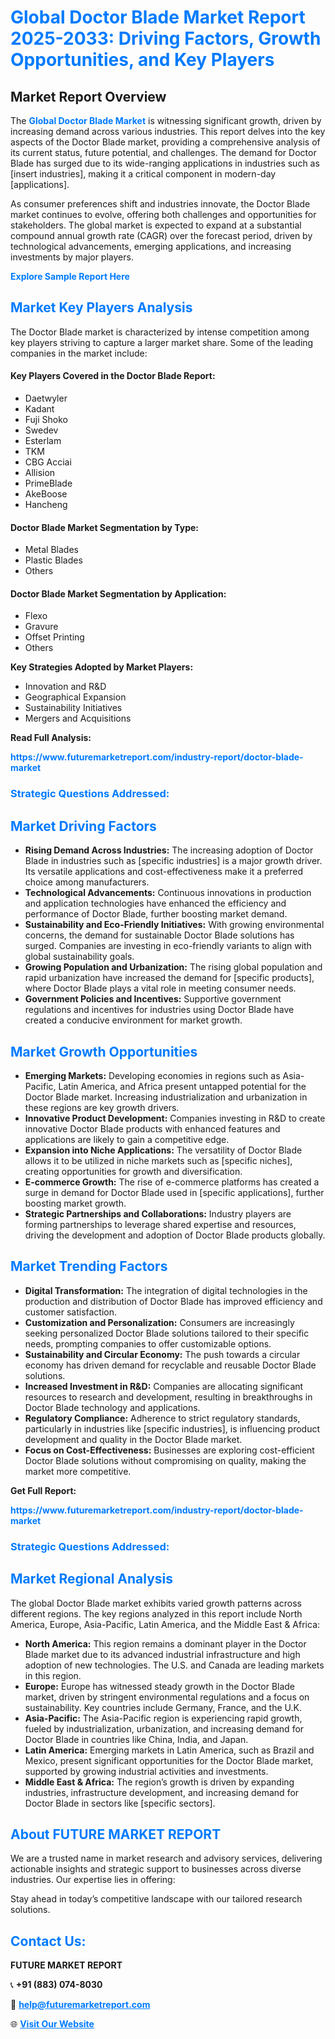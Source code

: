 <h1 style="color: #007BFF;">Global Doctor Blade Market Report 2025-2033: Driving Factors, Growth Opportunities, and Key Players</h1>

<section id="overview">
<h2>Market Report Overview</h2>
<p>The <a href="https://www.futuremarketreport.com/industry-report/doctor-blade-market" style="color: #007BFF; text-decoration: none;"><strong>Global Doctor Blade Market</strong></a> is witnessing significant growth, driven by increasing demand across various industries. This report delves into the key aspects of the Doctor Blade market, providing a comprehensive analysis of its current status, future potential, and challenges. The demand for Doctor Blade has surged due to its wide-ranging applications in industries such as [insert industries], making it a critical component in modern-day [applications].</p>
<p>As consumer preferences shift and industries innovate, the Doctor Blade market continues to evolve, offering both challenges and opportunities for stakeholders. The global market is expected to expand at a substantial compound annual growth rate (CAGR) over the forecast period, driven by technological advancements, emerging applications, and increasing investments by major players.</p>
</section>

<section id="overview">
<p><a href="https://www.futuremarketreport.com/request-sample/reportId=61207" style="color: #007BFF; text-decoration: none;"><strong>Explore Sample Report Here</strong></a></p>
</section>

<section id="key-players">
<h2 style="color: #007BFF;">Market Key Players Analysis</h2>
<p>The Doctor Blade market is characterized by intense competition among key players striving to capture a larger market share. Some of the leading companies in the market include:</p>
<h4>Key Players Covered in the Doctor Blade Report:</h4>
<ul><li>Daetwyler</li><li>Kadant</li><li>Fuji Shoko</li><li>Swedev</li><li>Esterlam</li><li>TKM</li><li>CBG Acciai</li><li>Allision</li><li>PrimeBlade</li><li>AkeBoose</li><li>Hancheng</li></ul>
<h4>Doctor Blade Market Segmentation by Type:</h4>
<ul><li>Metal Blades</li><li>Plastic Blades</li><li>Others</li></ul>

<h4>Doctor Blade Market Segmentation by Application:</h4>
<ul><li>Flexo</li><li>Gravure</li><li>Offset Printing</li><li>Others</li></ul>
<p><strong>Key Strategies Adopted by Market Players:</strong></p>
<ul>
<li>Innovation and R&D</li>
<li>Geographical Expansion</li>
<li>Sustainability Initiatives</li>
<li>Mergers and Acquisitions</li>
</ul>
</section>

<section>
<p><strong>Read Full Analysis: </strong></p><a href="https://www.futuremarketreport.com/industry-report/doctor-blade-market" style="color: #007BFF; text-decoration: none;"><strong>https://www.futuremarketreport.com/industry-report/doctor-blade-market</strong></a>
<h3 style="color: #007BFF;">Strategic Questions Addressed:</h3>
</section>

<section id="driving-factors">
<h2 style="color: #007BFF;">Market Driving Factors</h2>
<ul>
<li><strong>Rising Demand Across Industries:</strong> The increasing adoption of Doctor Blade in industries such as [specific industries] is a major growth driver. Its versatile applications and cost-effectiveness make it a preferred choice among manufacturers.</li>
<li><strong>Technological Advancements:</strong> Continuous innovations in production and application technologies have enhanced the efficiency and performance of Doctor Blade, further boosting market demand.</li>
<li><strong>Sustainability and Eco-Friendly Initiatives:</strong> With growing environmental concerns, the demand for sustainable Doctor Blade solutions has surged. Companies are investing in eco-friendly variants to align with global sustainability goals.</li>
<li><strong>Growing Population and Urbanization:</strong> The rising global population and rapid urbanization have increased the demand for [specific products], where Doctor Blade plays a vital role in meeting consumer needs.</li>
<li><strong>Government Policies and Incentives:</strong> Supportive government regulations and incentives for industries using Doctor Blade have created a conducive environment for market growth.</li>
</ul>
</section>

<section id="growth-opportunities">
<h2 style="color: #007BFF;">Market Growth Opportunities</h2>
<ul>
<li><strong>Emerging Markets:</strong> Developing economies in regions such as Asia-Pacific, Latin America, and Africa present untapped potential for the Doctor Blade market. Increasing industrialization and urbanization in these regions are key growth drivers.</li>
<li><strong>Innovative Product Development:</strong> Companies investing in R&D to create innovative Doctor Blade products with enhanced features and applications are likely to gain a competitive edge.</li>
<li><strong>Expansion into Niche Applications:</strong> The versatility of Doctor Blade allows it to be utilized in niche markets such as [specific niches], creating opportunities for growth and diversification.</li>
<li><strong>E-commerce Growth:</strong> The rise of e-commerce platforms has created a surge in demand for Doctor Blade used in [specific applications], further boosting market growth.</li>
<li><strong>Strategic Partnerships and Collaborations:</strong> Industry players are forming partnerships to leverage shared expertise and resources, driving the development and adoption of Doctor Blade products globally.</li>
</ul>
</section>

<section id="trending-factors">
<h2 style="color: #007BFF;">Market Trending Factors</h2>
<ul>
<li><strong>Digital Transformation:</strong> The integration of digital technologies in the production and distribution of Doctor Blade has improved efficiency and customer satisfaction.</li>
<li><strong>Customization and Personalization:</strong> Consumers are increasingly seeking personalized Doctor Blade solutions tailored to their specific needs, prompting companies to offer customizable options.</li>
<li><strong>Sustainability and Circular Economy:</strong> The push towards a circular economy has driven demand for recyclable and reusable Doctor Blade solutions.</li>
<li><strong>Increased Investment in R&D:</strong> Companies are allocating significant resources to research and development, resulting in breakthroughs in Doctor Blade technology and applications.</li>
<li><strong>Regulatory Compliance:</strong> Adherence to strict regulatory standards, particularly in industries like [specific industries], is influencing product development and quality in the Doctor Blade market.</li>
<li><strong>Focus on Cost-Effectiveness:</strong> Businesses are exploring cost-efficient Doctor Blade solutions without compromising on quality, making the market more competitive.</li>
</ul>
</section>

<section>
<p><strong>Get Full Report: </strong></p><a href="https://www.futuremarketreport.com/industry-report/doctor-blade-market" style="color: #007BFF; text-decoration: none;"><strong>https://www.futuremarketreport.com/industry-report/doctor-blade-market</strong></a>
<h3 style="color: #007BFF;">Strategic Questions Addressed:</h3>
</section>


<section id="regional-analysis">
<h2 style="color: #007BFF;">Market Regional Analysis</h2>
<p>The global Doctor Blade market exhibits varied growth patterns across different regions. The key regions analyzed in this report include North America, Europe, Asia-Pacific, Latin America, and the Middle East & Africa:</p>
<ul>
<li><strong>North America:</strong> This region remains a dominant player in the Doctor Blade market due to its advanced industrial infrastructure and high adoption of new technologies. The U.S. and Canada are leading markets in this region.</li>
<li><strong>Europe:</strong> Europe has witnessed steady growth in the Doctor Blade market, driven by stringent environmental regulations and a focus on sustainability. Key countries include Germany, France, and the U.K.</li>
<li><strong>Asia-Pacific:</strong> The Asia-Pacific region is experiencing rapid growth, fueled by industrialization, urbanization, and increasing demand for Doctor Blade in countries like China, India, and Japan.</li>
<li><strong>Latin America:</strong> Emerging markets in Latin America, such as Brazil and Mexico, present significant opportunities for the Doctor Blade market, supported by growing industrial activities and investments.</li>
<li><strong>Middle East & Africa:</strong> The region’s growth is driven by expanding industries, infrastructure development, and increasing demand for Doctor Blade in sectors like [specific sectors].</li>
</ul>
</section>

<footer>
<h2 style="color: #007BFF;">About FUTURE MARKET REPORT</h2>
<p>We are a trusted name in market research and advisory services, delivering actionable insights and strategic support to businesses across diverse industries. Our expertise lies in offering:</p>

<p>Stay ahead in today’s competitive landscape with our tailored research solutions.</p>

<h2 style="color: #007BFF;">Contact Us:</h2>
<p><strong>FUTURE MARKET REPORT</strong></p>
<p>📞 <strong>+91 (883) 074-8030</strong></p>
<p>📧 <strong><a href="mailto:help@futuremarketreport.com" style="color: #007BFF;">help@futuremarketreport.com</a></strong></p>
<p>🌐 <strong><a href="https://www.futuremarketreport.com/" style="color: #007BFF;">Visit Our Website</a></strong></p>
</footer>